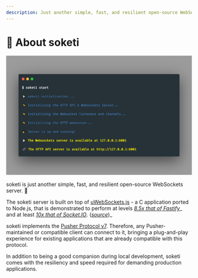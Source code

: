 ```yaml
---
description: Just another simple, fast, and resilient open-source WebSockets server. 📣
---
```


# 📡 About soketi

![](<.gitbook/assets/carbon (22).png>)

soketi is just another simple, fast, and resilient open-source WebSockets server. 📣

The soketi server is built on top of [uWebSockets.js](https://github.com/uNetworking/uWebSockets.js) - a C application ported to Node.js, that is demonstrated to perform at levels [_8.5x that of Fastify_](https://alexhultman.medium.com/serving-100k-requests-second-from-a-fanless-raspberry-pi-4-over-ethernet-fdd2c2e05a1e)_ and at least _[_10x that of Socket.IO_](https://medium.com/swlh/100k-secure-websockets-with-raspberry-pi-4-1ba5d2127a23)_. (_[_source_](https://github.com/uNetworking/uWebSockets.js)_)_

soketi implements the [Pusher Protocol v7](https://pusher.com/docs/channels/library\_auth\_reference/pusher-websockets-protocol#version-7-2017-11). Therefore, any Pusher-maintained or compatible client can connect to it, bringing a plug-and-play experience for existing applications that are already compatible with this protocol.

In addition to being a good companion during local development, soketi comes with the resiliency and speed required for demanding production applications.
